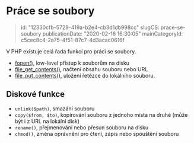 Práce se soubory
================================

> id: "12330cfb-5729-419a-b2e4-cb3d1db998cc"
> slugCS: prace-se-soubory
> publicationDate: "2020-02-16 16:30:05"
> mainCategoryId: c5cec8c4-2a75-4f51-87c7-4d3acac0616f

V PHP existuje celá řada funkcí pro práci se soubory.

- <a href="/fopen">fopen()</a>, low-level přístup k souborům na disku
- <a href="/file-get-contents">file_get_contents()</a>, načtení obsahu souboru nebo URL
- <a href="/file-put-contents">file_put_contents()</a>, uložení řetězce do lokálního souboru.

Diskové funkce
--------------

- `unlink($path)`, smazání souboru
- `copy($from, $to)`, kopírování souboru z jednoho místa na druhé (může být i z URL na lokální disk)
- `rename()`, přejmenování nebo přesun souboru na disku
- `chmod()`, změna oprávnění pro čtení, zápis nebo spouštění souboru
